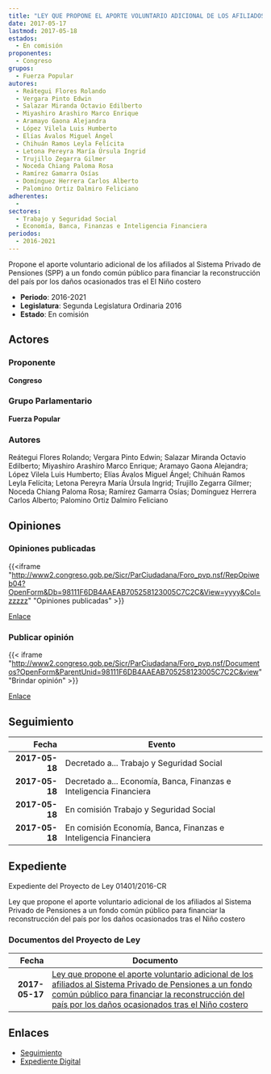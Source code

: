 ```yaml
---
title: "LEY QUE PROPONE EL APORTE VOLUNTARIO ADICIONAL DE LOS AFILIADOS AL SISTEMA PRIVADO DE PENSIONES A UN FONDO COMÚN PÚBLICO PARA FINANCIAR LA RECONSTRUCCIÓN DEL PAÍS POR LOS DAÑOS OCASIONADOS TRAS EL NIÑO COSTERO"
date: 2017-05-17
lastmod: 2017-05-18
estados: 
  - En comisión
proponentes: 
  - Congreso
grupos: 
  - Fuerza Popular
autores: 
  - Reátegui Flores Rolando
  - Vergara Pinto Edwin
  - Salazar Miranda Octavio Edilberto
  - Miyashiro Arashiro Marco Enrique
  - Aramayo Gaona Alejandra
  - López Vilela Luis Humberto
  - Elías Ávalos Miguel Ángel
  - Chihuán Ramos Leyla Felícita
  - Letona Pereyra María Úrsula Ingrid
  - Trujillo Zegarra Gilmer
  - Noceda Chiang Paloma Rosa
  - Ramírez Gamarra Osías
  - Domínguez Herrera Carlos Alberto
  - Palomino Ortiz Dalmiro Feliciano
adherentes: 
  - 
sectores: 
  - Trabajo y Seguridad Social
  - Economía, Banca, Finanzas e Inteligencia Financiera
periodos: 
  - 2016-2021
---
```


Propone el aporte voluntario adicional de los afiliados al Sistema Privado de Pensiones (SPP) a un fondo común público para financiar la reconstrucción del país por los daños ocasionados tras el El Niño costero

- **Periodo**: 2016-2021
- **Legislatura**: Segunda Legislatura Ordinaria 2016
- **Estado**: En comisión

## Actores

### Proponente

**Congreso**

### Grupo Parlamentario

**Fuerza Popular**

### Autores

Reátegui Flores Rolando; Vergara Pinto Edwin; Salazar Miranda Octavio Edilberto; Miyashiro Arashiro Marco Enrique; Aramayo Gaona Alejandra; López Vilela Luis Humberto; Elías Ávalos Miguel Ángel; Chihuán Ramos Leyla Felícita; Letona Pereyra María Úrsula Ingrid; Trujillo Zegarra Gilmer; Noceda Chiang Paloma Rosa; Ramírez Gamarra Osías; Domínguez Herrera Carlos Alberto; Palomino Ortiz Dalmiro Feliciano


## Opiniones

### Opiniones publicadas

{{<iframe "http://www2.congreso.gob.pe/Sicr/ParCiudadana/Foro_pvp.nsf/RepOpiweb04?OpenForm&Db=98111F6DB4AAEAB705258123005C7C2C&View=yyyy&Col=zzzzz" "Opiniones publicadas" >}}

[Enlace](http://www2.congreso.gob.pe/Sicr/ParCiudadana/Foro_pvp.nsf/RepOpiweb04?OpenForm&Db=98111F6DB4AAEAB705258123005C7C2C&View=yyyy&Col=zzzzz)
### Publicar opinión

{{< iframe "http://www2.congreso.gob.pe/Sicr/ParCiudadana/Foro_pvp.nsf/Documentos?OpenForm&ParentUnid=98111F6DB4AAEAB705258123005C7C2C&view" "Brindar opinión" >}}

[Enlace](http://www2.congreso.gob.pe/Sicr/ParCiudadana/Foro_pvp.nsf/Documentos?OpenForm&ParentUnid=98111F6DB4AAEAB705258123005C7C2C&view)

## Seguimiento

| Fecha | Evento |
|------:|--------|
| **2017-05-18** | Decretado a... Trabajo y Seguridad Social|
| **2017-05-18** | Decretado a... Economía, Banca, Finanzas e Inteligencia Financiera|
| **2017-05-18** | En comisión Trabajo y Seguridad Social|
| **2017-05-18** | En comisión Economía, Banca, Finanzas e Inteligencia Financiera|


## Expediente

Expediente del Proyecto de Ley 01401/2016-CR

Ley que propone el aporte voluntario adicional de los afiliados al Sistema Privado de Pensiones a un fondo común público para financiar la reconstrucción del país por los daños ocasionados tras el Niño costero


### Documentos del Proyecto de Ley

| Fecha | Documento |
|------:|--------|
| **2017-05-17** | [Ley que propone el aporte voluntario adicional de los afiliados al Sistema Privado de Pensiones a un fondo común público para financiar la reconstrucción del país por los daños ocasionados tras el Niño costero](http://www.leyes.congreso.gob.pe/Documentos/2016_2021/Proyectos_de_Ley_y_de_Resoluciones_Legislativas/PL0140120170517.pdf) |

## Enlaces 

- [Seguimiento](http://www2.congreso.gob.pe/Sicr/TraDocEstProc/CLProLey2016.nsf/f7fff46988ca05b1052578e100829cc7/5f22443bcf8156cc0525812300638ef0?OpenDocument)
- [Expediente Digital](http://www2.congreso.gob.pehttp://www2.congreso.gob.pe/Sicr/TraDocEstProc/CLProLey2016.nsf/f7fff46988ca05b1052578e100829cc7/5f22443bcf8156cc0525812300638ef0?OpenDocument&Click=05257FB7005EB655.eb71d0cf91d8294e05256cdf006b5706/$Body/0.1C6C)
